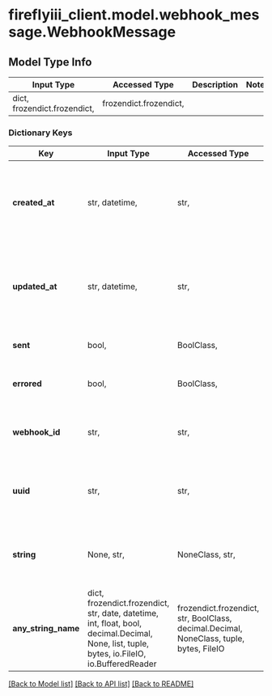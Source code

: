 # fireflyiii_client.model.webhook_message.WebhookMessage

## Model Type Info
Input Type | Accessed Type | Description | Notes
------------ | ------------- | ------------- | -------------
dict, frozendict.frozendict,  | frozendict.frozendict,  |  | 

### Dictionary Keys
Key | Input Type | Accessed Type | Description | Notes
------------ | ------------- | ------------- | ------------- | -------------
**created_at** | str, datetime,  | str,  |  | [optional] value must conform to RFC-3339 date-time
**updated_at** | str, datetime,  | str,  |  | [optional] value must conform to RFC-3339 date-time
**sent** | bool,  | BoolClass,  | If this message is sent yet. | [optional] 
**errored** | bool,  | BoolClass,  | If this message has errored out. | [optional] 
**webhook_id** | str,  | str,  | The ID of the webhook this message belongs to. | [optional] 
**uuid** | str,  | str,  | Long UUID string for identification of this webhook message. | [optional] 
**string** | None, str,  | NoneClass, str,  | The actual message that is sent or will be sent as JSON string. | [optional] 
**any_string_name** | dict, frozendict.frozendict, str, date, datetime, int, float, bool, decimal.Decimal, None, list, tuple, bytes, io.FileIO, io.BufferedReader | frozendict.frozendict, str, BoolClass, decimal.Decimal, NoneClass, tuple, bytes, FileIO | any string name can be used but the value must be the correct type | [optional]

[[Back to Model list]](../../README.md#documentation-for-models) [[Back to API list]](../../README.md#documentation-for-api-endpoints) [[Back to README]](../../README.md)

